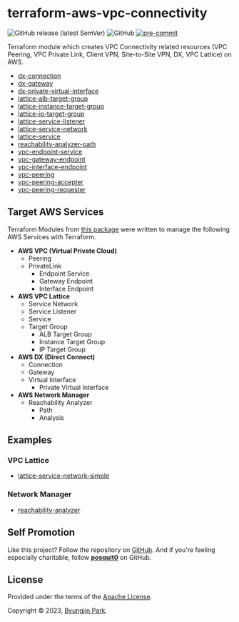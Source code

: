 # terraform-aws-vpc-connectivity

![GitHub release (latest SemVer)](https://img.shields.io/github/v/release/tedilabs/terraform-aws-vpc-connectivity?color=blue&sort=semver&style=flat-square)
![GitHub](https://img.shields.io/github/license/tedilabs/terraform-aws-vpc-connectivity?color=blue&style=flat-square)
[![pre-commit](https://img.shields.io/badge/pre--commit-enabled-brightgreen?logo=pre-commit&logoColor=white&style=flat-square)](https://github.com/pre-commit/pre-commit)

Terraform module which creates VPC Connectivity related resources (VPC Peering, VPC Private Link, Client VPN, Site-to-Site VPN, DX, VPC Lattice) on AWS.

- [dx-connection](./modules/dx-connection)
- [dx-gateway](./modules/dx-gateway)
- [dx-private-virtual-interface](./modules/dx-private-virtual-interface)
- [lattice-alb-target-group](./modules/lattice-alb-target-group)
- [lattice-instance-target-group](./modules/lattice-instance-target-group)
- [lattice-ip-target-group](./modules/lattice-ip-target-group)
- [lattice-service-listener](./modules/lattice-service-listener)
- [lattice-service-network](./modules/lattice-service-network)
- [lattice-service](./modules/lattice-service)
- [reachability-analyzer-path](./modules/reachability-analyzer-path)
- [vpc-endpoint-service](./modules/vpc-endpoint-service)
- [vpc-gateway-endpoint](./modules/vpc-gateway-endpoint)
- [vpc-interface-endpoint](./modules/vpc-interface-endpoint)
- [vpc-peering](./modules/vpc-peering)
- [vpc-peering-accepter](./modules/vpc-peering-accepter)
- [vpc-peering-requester](./modules/vpc-peering-requester)


## Target AWS Services

Terraform Modules from [this package](https://github.com/tedilabs/terraform-aws-vpc-connectivity) were written to manage the following AWS Services with Terraform.

- **AWS VPC (Virtual Private Cloud)**
  - Peering
  - PrivateLink
    - Endpoint Service
    - Gateway Endpoint
    - Interface Endpoint
- **AWS VPC Lattice**
  - Service Network
  - Service Listener
  - Service
  - Target Group
    - ALB Target Group
    - Instance Target Group
    - IP Target Group
- **AWS DX (Direct Connect)**
  - Connection
  - Gateway
  - Virtual Interface
    - Private Virtual Interface
- **AWS Network Manager**
  - Reachability Analyzer
    - Path
    - Analysis


## Examples

### VPC Lattice

- [lattice-service-network-simple](./examples/lattice-service-network-simple)

### Network Manager

- [reachability-analyzer](./examples/reachability-analyzer)


## Self Promotion

Like this project? Follow the repository on [GitHub](https://github.com/tedilabs/terraform-aws-vpc-connectivity). And if you're feeling especially charitable, follow **[posquit0](https://github.com/posquit0)** on GitHub.


## License

Provided under the terms of the [Apache License](LICENSE).

Copyright © 2023, [Byungjin Park](https://www.posquit0.com).
